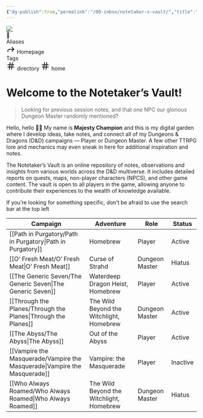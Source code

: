 ```yaml
---
{"dg-publish":true,"permalink":"/00-inbox/notetaker-s-vault/","title":"Notetaker’s Vault","tags":["directory","home","gardenEntry","gardenEntry","gardenEntry","gardenEntry","gardenEntry","gardenEntry","gardenEntry","gardenEntry","gardenEntry","gardenEntry","gardenEntry","gardenEntry","gardenEntry","gardenEntry"],"dgEnableSearch":false}
---
```


<div class="wiki-header">
	<div class="banner-wrapper">
		<div class="banner">
			<img class="banner-image full-width" src="https://64.media.tumblr.com/7e646d701b09619cbd7847b65ea580f0/1e52612c8f2f24a7-52/s1280x1920/82ef6930de278f1d67d00791fc5689af23342981.gif" style="object-position: 50% 50%">
		</div>
		<div class="banner-icon">
			<div class="icon-box">🏡</div>
		</div>
	</div>
	<div class="frontmatter-container">
		<div class="frontmatter-section mod-aliases">
			<span class="frontmatter-section-label">Aliases</span>
			<div class="frontmatter-section-data frontmatter-section-aliases">
				<span class="frontmatter-alias">
					<span class="frontmatter-alias-icon"> <svg xmlns="http://www.w3.org/2000svg" width="24" height="24" viewBox="0 0 24 24" fill="none" stroke="currentColor" stroke-width="2" stroke-linecap="round" stroke-linejoin="round" class="svg-icon lucide-forward"><polyline points="15 17 20 12 15 7"></polyline><path d="M4 18v-2a4 4 0 0 1 4-4h12"></path></svg></span>
					Homepage</span>
			</div>
		</div>
		<div class="frontmatter-section mod-tags">
			<span class="frontmatter-section-label">Tags</span>
			<div class="frontmatter-section-data frontmatter-section-tags">
				<a class="tag"onclick="toggleTagSearch(this)">
					<span class="frontmatter-tag-icon"><svg xmlns="http://www.w3.org/2000/svg" width="24" height="24" viewBox="0 0 24 24" fill="none" stroke="currentColor" stroke-width="2" stroke-linecap="round" stroke-linejoin="round" class="svg-icon lucide-hash"><line x1="4" y1="9" x2="20" y2="9"></line><line x1="4" y1="15" x2="20" y2="15"></line><line x1="10" y1="3" x2="8" y2="21"></line><line x1="16" y1="3" x2="14" y2="21"></line></svg></span>
					directory</a>
				<a class="tag" onclick="toggleTagSearch(this)">
					<span class="frontmatter-tag-icon"><svg xmlns="http://www.w3.org/2000/svg" width="24" height="24" viewBox="0 0 24 24" fill="none" stroke="currentColor" stroke-width="2" stroke-linecap="round" stroke-linejoin="round" class="svg-icon lucide-hash"><line x1="4" y1="9" x2="20" y2="9"></line><line x1="4" y1="15" x2="20" y2="15"></line><line x1="10" y1="3" x2="8" y2="21"></line><line x1="16" y1="3" x2="14" y2="21"></line></svg></span>
					home</a>
			</div>
		</div>
	</div>
</div>

# Welcome to the Notetaker’s Vault!

> Looking for previous session notes, and that *one* NPC our glorious Dungeon Master randomly mentioned? 

Hello, hello 👋🏽 My name is **Majesty Champion** and this is my digital garden where I develop ideas, take notes, and connect all of my Dungeons & Dragons (D&D) campaigns — Player or Dungeon Master.  A few other TTRPG lore and mechanics may even sneak in here for additional inspiration and notes.

The Notetaker’s Vault is an online repository of notes, observations and insights from various worlds across the D&D multiverse. It includes detailed reports on quests, maps, non-player characters (NPCS), and other game content. The vault is open to all players in the game, allowing anyone to contribute their experiences to the wealth of knowledge available.

If you’re looking for something specific, don’t be afraid to use the search bar at the top left

| Campaign                                                                     | Adventure                                | Role           | Status                                     |
| ---------------------------------------------------------------------------- | ---------------------------------------- | -------------- | ------------------------------------------ |
| [[Path in Purgatory/Path in Purgatory\|Path in Purgatory]]                | Homebrew                                 | Player         | <span class="status alive">Active</span>   |
| [[O’ Fresh Meat/O’ Fresh Meat\|O’ Fresh Meat]]                            | Curse of Strahd                          | Dungeon Master | <span class="status missing">Hiatus</span> |
| [[The Generic Seven/The Generic Seven\|The Generic Seven]]                | Waterdeep Dragon Heist, Homebrew         | Player         | <span class="status alive">Active</span>   |
| [[Through the Planes/Through the Planes\|Through the Planes]]             | The Wild Beyond the Witchlight, Homebrew | Dungeon Master | <span class="status alive">Active</span>   |
| [[The Abyss/The Abyss\|The Abyss]]                                        | Out of the Abyss                         | Player         | <span class="status alive">Active</span>   |
| [[Vampire the Masquerade/Vampire the Masquerade\|Vampire the Masquerade]] | Vampire: the Masquerade                  | Player         | <span class="status dead">Inactive</span>  |
| [[Who Always Roamed/Who Always Roamed\|Who Always Roamed]]                | The Wild Beyond the Witchlight, Homebrew | Dungeon Master | <span class="status missing">Hiatus</span> |
